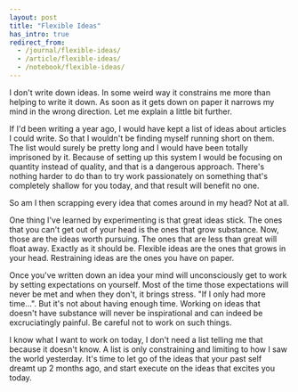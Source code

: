 ```yaml
---
layout: post
title: "Flexible Ideas"
has_intro: true
redirect_from:
  - /journal/flexible-ideas/
  - /article/flexible-ideas/
  - /notebook/flexible-ideas/
---
```


I don't write down ideas. In some weird way it constrains me more than helping to write it down. As soon as it gets down on paper it narrows my mind in the wrong direction. Let me explain a little bit further.

If I'd been writing a year ago, I would have kept a list of ideas about articles I could write. So that I wouldn't be finding myself running short on them. The list would surely be pretty long and I would have been totally imprisoned by it. Because of setting up this system I would be focusing on quantity instead of quality, and that is a dangerous approach. There's nothing harder to do than to try work passionately on something that's completely shallow for you today, and that result will benefit no one.

So am I then scrapping every idea that comes around in my head? Not at all.

One thing I've learned by experimenting is that great ideas stick. The ones that you can't get out of your head is the ones that grow substance. Now, those are the ideas worth pursuing. The ones that are less than great will float away. Exactly as it should be. Flexible ideas are the ones that grows in your head. Restraining ideas are the ones you have on paper.

Once you've written down an idea your mind will unconsciously get to work by setting expectations on yourself. Most of the time those expectations will never be met and when they don't, it brings stress. "If I only had more time…". But it's not about having enough time. Working on ideas that doesn't have substance will never be inspirational and can indeed be excruciatingly painful. Be careful not to work on such things.

I know what I want to work on today, I don't need a list telling me that because it doesn't know. A list is only constraining and limiting to how I saw the world yesterday. It's time to let go of the ideas that your past self dreamt up 2 months ago, and start execute on the ideas that excites you today.
